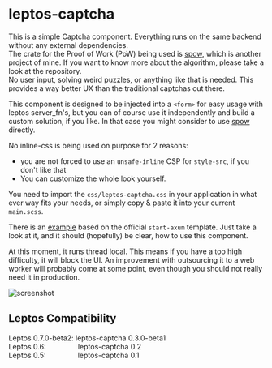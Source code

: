# leptos-captcha

This is a simple Captcha component. Everything runs on the same backend without any external dependencies.  
The crate for the Proof of Work (PoW) being used is [spow](https://github.com/sebadob/spow), which is another project of
mine. If you want to know more about the algorithm, please take a look at the repository.  
No user input, solving weird puzzles, or anything like that is needed. This provides a way better UX than the
traditional captchas out there.

This component is designed to be injected into a `<form>` for easy usage with leptos server_fn's, but you
can of course use it independently and build a custom solution, if you like. In that case you might consider to use
[spow](https://github.com/sebadob/spow) directly.

No inline-css is being used on purpose for 2 reasons:
- you are not forced to use an `unsafe-inline` CSP for `style-src`, if you don't like that
- You can customize the whole look yourself.  

You need to import the `css/leptos-captcha.css` in your application in what ever way fits your needs,
or simply copy & paste it into your current `main.scss`.

There is an [example](https://github.com/sebadob/leptos-captcha/tree/main/examples/axum-example) based on the official
`start-axum` template. Just take a look at it, and it should (hopefully) be clear, how to use this component.

At this moment, it runs thread local. This means if you have a too high difficulty, it will block the UI.
An improvement with outsourcing it to a web worker will probably come at some point, even though you should not really
need it in production.

![screenshot](https://github.com/sebadob/leptos-captcha/blob/main/leptos-captcha.png)

## Leptos Compatibility

Leptos 0.7.0-beta2: leptos-captcha 0.3.0-beta1  
Leptos 0.6:&nbsp;&nbsp;&nbsp;&nbsp;&nbsp;&nbsp;&nbsp;&nbsp;&nbsp;&nbsp;&nbsp;&nbsp;&nbsp;&nbsp;&nbsp; leptos-captcha 0.2  
Leptos 0.5:&nbsp;&nbsp;&nbsp;&nbsp;&nbsp;&nbsp;&nbsp;&nbsp;&nbsp;&nbsp;&nbsp;&nbsp;&nbsp;&nbsp;&nbsp; leptos-captcha 0.1  
